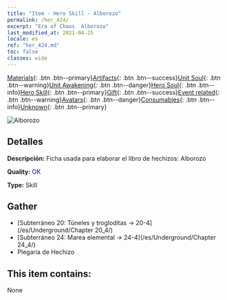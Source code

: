 ```yaml
---
title: "Item - Hero Skill - Alborozo"
permalink: /her_424/
excerpt: "Era of Chaos  Alborozo"
last_modified_at: 2021-04-25
locale: es
ref: "her_424.md"
toc: false
classes: wide
---
```

 [Materials](/ItemsES/){: .btn .btn--primary}[Artifacts](/ItemsES/Artifacts/){: .btn .btn--success}[Unit Soul](/ItemsES/UnitSoul/){: .btn .btn--warning}[Unit Awakening](/ItemsES/UnitAwakening/){: .btn .btn--danger}[Hero Soul](/ItemsES/HeroSoul/){: .btn .btn--info}[Hero Skill](/ItemsES/HeroSkill/){: .btn .btn--primary}[Gift](/ItemsES/Gift/){: .btn .btn--success}[Event related](/ItemsES/Events/){: .btn .btn--warning}[Avatars](/ItemsES/Avatars/){: .btn .btn--danger}[Consumables](/ItemsES/Consumables/){: .btn .btn--info}[Unknown](/ItemsES/Unknown/){: .btn .btn--primary}

 ![Alborozo](/images/t/ps_huanxinguwu.png)

## Detalles
 **Descripción:** Ficha usada para elaborar el libro de hechizos: Alborozo

 **Quality:** <span style="color: #0000CD">OK</span>

 **Type:** Skill

## Gather

*    [Subterráneo 20: Túneles y trogloditas -> 20-4](/es/Underground/Chapter 20_4/) 
*    [Subterráneo 24: Marea elemental -> 24-4](/es/Underground/Chapter 24_4/) 
*    Plegaria de Hechizo 

## This item contains:

  None

